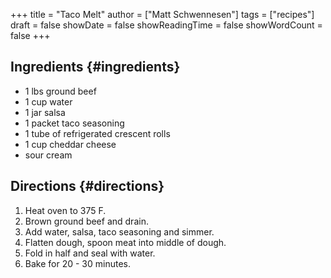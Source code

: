+++
title = "Taco Melt"
author = ["Matt Schwennesen"]
tags = ["recipes"]
draft = false
showDate = false
showReadingTime = false
showWordCount = false
+++

## Ingredients {#ingredients}

-   1 lbs ground beef
-   1 cup water
-   1 jar salsa
-   1 packet taco seasoning
-   1 tube of refrigerated crescent rolls
-   1 cup cheddar cheese
-   sour cream


## Directions {#directions}

1.  Heat oven to 375 F.
2.  Brown ground beef and drain.
3.  Add water, salsa, taco seasoning and simmer.
4.  Flatten dough, spoon meat into middle of dough.
5.  Fold in half and seal with water.
6.  Bake for 20 - 30 minutes.
